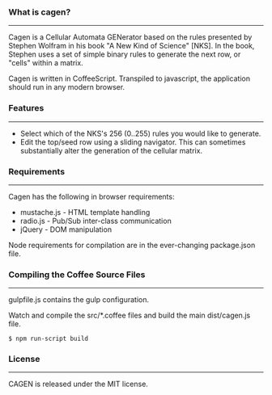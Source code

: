 ### What is cagen?
***
Cagen is a Cellular Automata GENerator based on the rules presented by Stephen Wolfram in his book "A New Kind of Science" [NKS]. In the book, Stephen uses a set of simple binary rules to generate the next row, or "cells" within a matrix.

Cagen is written in CoffeeScript. Transpiled to javascript, the application should run in any modern browser. 


### Features
***
- Select which of the NKS's 256 (0..255) rules you would like to generate.
- Edit the top/seed row using a sliding navigator. This can sometimes substantially alter the generation of the cellular matrix.


### Requirements
***
Cagen has the following in browser requirements:
- mustache.js - HTML template handling
- radio.js  - Pub/Sub inter-class communication
- jQuery - DOM manipulation

Node requirements for compilation are in the ever-changing package.json file.

### Compiling the Coffee Source Files
***
gulpfile.js contains the gulp configuration.

Watch and compile the src/*.coffee files and build the main dist/cagen.js file.
```
$ npm run-script build
```



### License
***
CAGEN is released under the MIT license.
